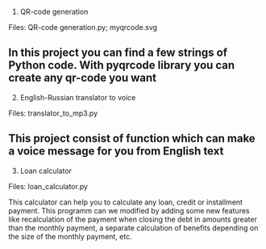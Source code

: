 1. QR-code generation

Files:
QR-code generation.py; myqrcode.svg

In this project you can find a few strings of Python code. With pyqrcode library you can create any qr-code you want
--- 
2. English-Russian translator to voice

Files:
translator_to_mp3.py

This project consist of function which can make a voice message for you from English text
---
3. Loan calculator

Files:
loan_calculator.py

This calculator can help you to calculate any loan, credit or installment payment. This programm can we modified by adding some new features like recalculation of 
the payment when closing the debt in amounts greater than the monthly payment, a separate calculation of benefits depending on the size of the monthly payment, etc.